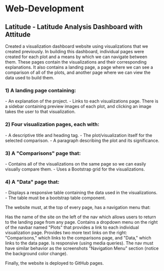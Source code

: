 # Web-Development
<h2> Latitude - Latitude Analysis Dashboard with Attitude </h2>
Created a visualization dashboard website using visualizations that we created previously. 
In building this dashboard, individual pages were created for each plot and a means by which we can navigate between them. These pages contain the visualizations and their corresponding explanations. 
It also contains a landing page, a page where we can see a comparison of all of the plots, and another page where we can view the data used to build them.

<h3> 1) A landing page containing: </h3>
- An explanation of the project.
- Links to each visualizations page. There is a sidebar containing preview images of each plot, and clicking an image takes the user to that visualization.


<h3> 2) Four visualization pages, each with: </h3>
- A descriptive title and heading tag.
- The plot/visualization itself for the selected comparison.
- A paragraph describing the plot and its significance.


<h3> 3) A "Comparisons" page that: </h3>
- Contains all of the visualizations on the same page so we can easily visually compare them.
- Uses a Bootstrap grid for the visualizations.

<h3> 4) A "Data" page that: </h3>
- Displays a responsive table containing the data used in the visualizations.
- The table must be a bootstrap table component.


The website must, at the top of every page, has a navigation menu that:

Has the name of the site on the left of the nav which allows users to return to the landing page from any page.
Contains a dropdown menu on the right of the navbar named "Plots" that provides a link to each individual visualization page.
Provides two more text links on the right: "Comparisons," which links to the comparisons page, and "Data," which links to the data page.
Is responsive (using media queries). The nav must have similar behavior as the screenshots "Navigation Menu" section (notice the background color change).

Finally, the website is deployed to GitHub pages.
